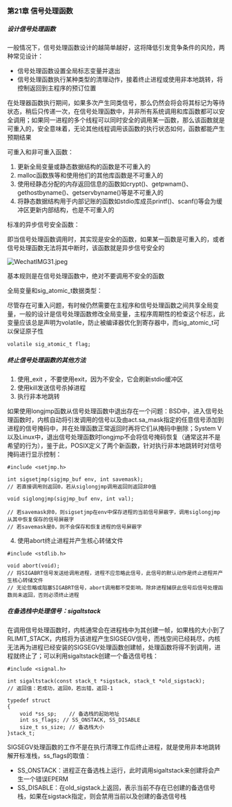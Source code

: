 ### 第21章 信号处理函数

##### 设计信号处理函数

一般情况下，信号处理函数设计的越简单越好，这将降低引发竞争条件的风险，两种常见设计：

* 信号处理函数设置全局标志变量并退出
* 信号处理函数执行某种类型的清理动作，接着终止进程或使用非本地跳转，将控制返回到主程序的预订位置

在处理器函数执行期间，如果多次产生同类信号，那么仍然会将会将其标记为等待状态，稍后只传递一次，在信号处理函数中，并非所有系统调用和库函数都可以安全调用；如果同一进程的多个线程可以同时安全的调用某一函数，那么该函数就是可重入的，安全意味着，无论其他线程调用该函数的执行状态如何，函数都能产生预期结果

可重入和非可重入函数：

1. 更新全局变量或静态数据结构的函数是不可重入的
2. malloc函数族等和使用他们的其他库函数是不可重入的
3. 使用经静态分配的内存返回信息的函数如crypt()、getpwnam()、gethostbyname()、getservbyname()等是不可重入的
4. 将静态数据结构用于内部记账的函数如stdio库成员printf()、scanf()等会为缓冲区更新内部结构，也是不可重入的

标准的异步信号安全函数：

即当信号处理函数调用时，其实现是安全的函数，如果某一函数是可重入的，或者信号处理函数无法将其中断时，该函数就是异步信号安全的

![WechatIMG31.jpeg](https://i.loli.net/2019/12/02/94BZKrQOamoqzx7.jpg)

基本规则是在信号处理函数中，绝对不要调用不安全的函数

全局变量和sig_atomic_t数据类型：

尽管存在可重入问题，有时候仍然需要在主程序和信号处理函数之间共享全局变量，一般的设计是信号处理函数修改全局变量，主程序周期性的检查这个标志，此变量应该总是声明为volatile，防止被编译器优化到寄存器中，而sig_atomic_t可以保证原子性

```
volatile sig_atomic_t flag;
```

##### 终止信号处理函数的其他方法

1. 使用_exit ，不要使用exit，因为不安全，它会刷新stdio缓冲区
2. 使用kill发送信号杀掉进程
3. 执行非本地跳转

如果使用longjmp函数从信号处理函数中退出存在一个问题：BSD中，进入信号处理函数时，内核自动将引发调用的信号以及由act.sa_mask指定的任意信号添加到进程的信号掩码中，并在处理函数正常返回时再将它们从掩码中删除；System V以及Linux中，退出信号处理函数时longjmp不会将信号掩码恢复（通常这并不是希望的行为），鉴于此，POSIX定义了两个新函数，针对执行非本地跳转时对信号掩码进行显示控制：

```
#include <setjmp.h>

int sigsetjmp(sigjmp_buf env, int savemask);
// 若直接调用则返回0，若从siglongjmp调用返回则返回非0值

void siglongjmp(sigjmp_buf env, int val);

// 若savemask非0，则sigsetjmp在env中保存进程的当前信号屏蔽字，调用siglongjmp从其中恢复保存的信号屏蔽字
// 若savemask是0，则不会保存和恢复进程的信号屏蔽字
```

4. 使用abort终止进程并产生核心转储文件

```
#include <stdlib.h>

void abort(void);
// 将SIGABRT信号发送给调用进程，进程不应忽略此信号，此信号的默认动作是终止进程并产生核心转储文件
// 无论忽略或阻塞SIGABRT信号，abort调用都不受影响，除非进程捕获此信号后信号处理函数尚未返回，否则必须终止进程
```

##### 在备选栈中处理信号：sigaltstack

在调用信号处理函数时，内核通常会在进程栈中为其创建一帧，如果栈的大小到了RLIMIT_STACK，内核将为该进程产生SIGSEGV信号，而栈空间已经耗尽，内核无法再为进程已经安装的SIGSEGV处理函数创建帧，处理函数将得不到调用，进程就终止了；可以利用sigaltstack创建一个备选信号栈：

```
#include <signal.h>

int sigaltstack(const stack_t *sigstack, stack_t *old_sigstack);
// 返回值：若成功，返回0，若出错，返回-1

typedef struct
{
    void *ss_sp;	// 备选栈的起始地址
    int ss_flags; // SS_ONSTACK, SS_DISABLE
    size_t ss_size; // 备选栈大小
}stack_t;
```

SIGSEGV处理函数的工作不是在执行清理工作后终止进程，就是使用非本地跳转解开标准栈，ss_flags的取值：

* SS_ONSTACK：进程正在备选栈上运行，此时调用sigaltstack来创建将会产生一个错误EPERM
* SS_DISABLE：在old_sigstack上返回，表示当前不存在已创建的备选信号栈，如果在sigstack指定，则会禁用当前以及创建的备选信号栈